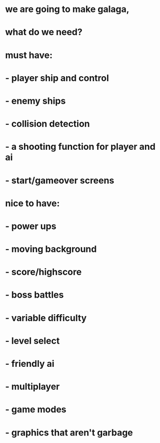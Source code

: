 # we are going to make galaga, 
# what do we need?
# must have:
# - player ship and control
# - enemy ships
# - collision detection
# - a shooting function for player and ai
# - start/gameover screens
# nice to have:
# - power ups
# - moving background
# - score/highscore
# - boss battles
# - variable difficulty
# - level select
# - friendly ai
# - multiplayer
# - game modes
# - graphics that aren't garbage
